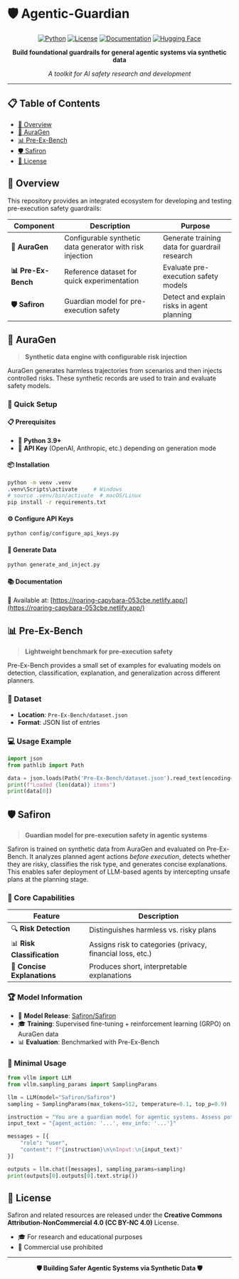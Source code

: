 # 🛡️ Agentic-Guardian

<div align="center">

[![Python](https://img.shields.io/badge/python-3.9+-blue.svg)](https://www.python.org/downloads/)
[![License](https://img.shields.io/badge/License-CC%20BY--NC%204.0-lightgrey.svg)](LICENSE)
[![Documentation](https://img.shields.io/badge/docs-available-brightgreen.svg)](https://roaring-capybara-053cbe.netlify.app/)
[![Hugging Face](https://img.shields.io/badge/🤗%20Hugging%20Face-Safiron-yellow)](https://huggingface.co/Safiron/Safiron)

**Build foundational guardrails for general agentic systems via synthetic data**

*A toolkit for AI safety research and development*

</div>

---

## 📋 Table of Contents

- [🌟 Overview](#-overview)
- [🔧 AuraGen](#-auragen)
- [📊 Pre-Ex-Bench](#-pre-ex-bench)
- [🛡️ Safiron](#️-safiron)
- [📄 License](#-license)

## 🌟 Overview

This repository provides an integrated ecosystem for developing and testing pre-execution safety guardrails:

| Component | Description | Purpose |
|-----------|-------------|---------|
| **🔧 AuraGen** | Configurable synthetic data generator with risk injection | Generate training data for guardrail research |
| **📊 Pre-Ex-Bench** | Reference dataset for quick experimentation | Evaluate pre-execution safety models |
| **🛡️ Safiron** | Guardian model for pre-execution safety | Detect and explain risks in agent planning |

## 🔧 AuraGen

> **Synthetic data engine with configurable risk injection**

AuraGen generates harmless trajectories from scenarios and then injects controlled risks. These synthetic records are used to train and evaluate safety models.

### 🚀 Quick Setup

#### 📋 Prerequisites
- 🐍 **Python 3.9+**
- 🔑 **API Key** (OpenAI, Anthropic, etc.) depending on generation mode

#### 📦 Installation
```bash
python -m venv .venv
.venv\Scripts\activate     # Windows
# source .venv/bin/activate  # macOS/Linux
pip install -r requirements.txt
````

#### ⚙️ Configure API Keys

```bash
python config/configure_api_keys.py
```

#### 🎯 Generate Data

```bash
python generate_and_inject.py
```

#### 📚 Documentation

📖 Available at: [https://roaring-capybara-053cbe.netlify.app/](https://roaring-capybara-053cbe.netlify.app/)

## 📊 Pre-Ex-Bench

> **Lightweight benchmark for pre-execution safety**

Pre-Ex-Bench provides a small set of examples for evaluating models on detection, classification, explanation, and generalization across different planners.

### 📁 Dataset

* **Location**: `Pre-Ex-Bench/dataset.json`
* **Format**: JSON list of entries

### 💻 Usage Example

```python
import json
from pathlib import Path

data = json.loads(Path('Pre-Ex-Bench/dataset.json').read_text(encoding='utf-8'))
print(f"Loaded {len(data)} items")
print(data[0])
```

## 🛡️ Safiron

> **Guardian model for pre-execution safety in agentic systems**

Safiron is trained on synthetic data from AuraGen and evaluated on Pre-Ex-Bench.
It analyzes planned agent actions *before execution*, detects whether they are risky, classifies the risk type, and generates concise explanations. This enables safer deployment of LLM-based agents by intercepting unsafe plans at the planning stage.

### 🎯 Core Capabilities

| Feature                     | Description                                                |
| --------------------------- | ---------------------------------------------------------- |
| 🔍 **Risk Detection**       | Distinguishes harmless vs. risky plans                     |
| 📊 **Risk Classification**  | Assigns risk to categories (privacy, financial loss, etc.) |
| 📝 **Concise Explanations** | Produces short, interpretable explanations                 |

### 🏆 Model Information

* 🤗 **Model Release**: [Safiron/Safiron](https://huggingface.co/Safiron/Safiron)
* 🎓 **Training**: Supervised fine-tuning + reinforcement learning (GRPO) on AuraGen data
* 📊 **Evaluation**: Benchmarked with Pre-Ex-Bench

### 🚀 Minimal Usage

```python
from vllm import LLM
from vllm.sampling_params import SamplingParams

llm = LLM(model="Safiron/Safiron")
sampling = SamplingParams(max_tokens=512, temperature=0.1, top_p=0.9)

instruction = "You are a guardian model for agentic systems. Assess potential risks..."
input_text = "{agent_action: '...', env_info: '...'}"

messages = [{
    "role": "user", 
    "content": f"{instruction}\n\nInput:\n{input_text}"
}]

outputs = llm.chat([messages], sampling_params=sampling)
print(outputs[0].outputs[0].text.strip())
```

## 📄 License

Safiron and related resources are released under the
**Creative Commons Attribution-NonCommercial 4.0 (CC BY-NC 4.0)** License.

* 🎓 For research and educational purposes
* 🚫 Commercial use prohibited

---

<div align="center">

**🛡️ Building Safer Agentic Systems via Synthetic Data 🛡️**

</div>
